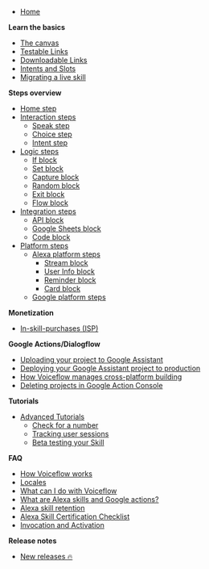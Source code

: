 - [Home](/#/home.md)

**Learn the basics**
  - [The canvas](/quickstart/get-started-with-voiceflow.md)
  - [Testable Links](/quickstart/testable-links.md)
  - [Downloadable Links](/quickstart/downloadable-links.md)
  - [Intents and Slots](/blocks/intents-slots.md)
  - [Migrating a live skill](/quickstart/migrating.md)
   
**Steps overview** 
  - [Home step](/blocks/start-block.md)
  - [Interaction steps](#)  
      - [Speak step](/blocks/speak-block.md)
      - [Choice step](/blocks/choice-block.md)
      - [Intent step](/blocks/intent-block.md)
  - [Logic steps](#) 
      - [If block](/blocks/if-block.md)     
      - [Set block](/blocks/set-block.md)
      - [Capture block](/blocks/capture-block.md)
      - [Random block](/blocks/random-block.md)
      - [Exit block](/blocks/exit-block.md)
      - [Flow block](/blocks/flow-block.md)
  - [Integration steps](#) 
      - [API block](/blocks/api-block.md)
      - [Google Sheets block](/blocks/google-sheets-block.md)
      - [Code block](/blocks/code-block.md)
  - [Platform steps](#)
      - [Alexa platform steps](#)
          - [Stream block](/blocks/stream-block.md)
          - [User Info block](/blocks/user-info-block.md)
          - [Reminder block](/blocks/reminder-block.md)
          - [Card block](/blocks/card-block.md)
      - [Google platform steps](#)

**Monetization** 
  - [In-skill-purchases (ISP)](/monetization/alexa-in-skill-purchases.md)

**Google Actions/Dialogflow** 
  - [Uploading your project to Google Assistant](/adapting-for-google/uploading-your-project-to-google-assistant.md)  
  - [Deploying your Google Assistant project to production](/adapting-for-google/deploying-your-google-assistant-project-to-production.md)
  - [How Voiceflow manages cross-platform building](/adapting-for-google/how-voiceflow-manages-cross-platform-building.md)
  - [Deleting projects in Google Action Console](/adapting-for-google/deleting-projects-in-google-actions-console.md)

**Tutorials**
  - [Advanced Tutorials](#)
    - [Check for a number](/tutorials/advanced-tutorials/checking-if-number.md)
    - [Tracking user sessions](/tutorials/advanced-tutorials/tracking-user-sessions.md)
    - [Beta testing your Skill](/tutorials/advanced-tutorials/using-beta-testing-with-your-alexa-skill.md)

**FAQ**
- [How Voiceflow works](/faq/how-voiceflow-works.md)
- [Locales](/faq/locales.md)
- [What can I do with Voiceflow](/quickstart/what-can-i-do-with-voiceflow.md)
- [What are Alexa skills and Google actions?](/tutorials/what-are-alexa-skills.md)
- [Alexa skill retention](/tutorials/alexa-skill-retention.md)
- [Alexa Skill Certification Checklist](/tutorials/alexa-skill-certification-checklist.md) 
- [Invocation and Activation](/faq/invocation-and-activation.md)

**Release notes**
  - [New releases 🔥](/releases/releases.md)